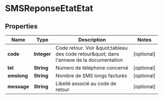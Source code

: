 
# SMSReponseEtatEtat

## Properties
Name | Type | Description | Notes
------------ | ------------- | ------------- | -------------
**code** | **Integer** | Code retour. Voir \&quot;tableau des code retour\&quot; dans l&#39;annexe de la documentation |  [optional]
**tel** | **String** | Numero de téléphone concerné |  [optional]
**smslong** | **String** | Nombre de SMS longs facturés |  [optional]
**message** | **String** | Libellé associé au code de retour |  [optional]



